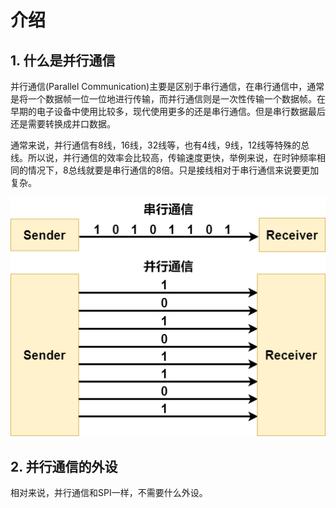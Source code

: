 # 介绍

## 1. 什么是并行通信

并行通信(Parallel Communication)主要是区别于串行通信，在串行通信中，通常是将一个数据帧一位一位地进行传输，而并行通信则是一次性传输一个数据帧。在早期的电子设备中使用比较多，现代使用更多的还是串行通信。但是串行数据最后还是需要转换成并口数据。

通常来说，并行通信有8线，16线，32线等，也有4线，9线，12线等特殊的总线。所以说，并行通信的效率会比较高，传输速度更快，举例来说，在时钟频率相同的情况下，8总线就要是串行通信的8倍。只是接线相对于串行通信来说要更加复杂。

![并行通信](../../../images/通信专题/并行通信/3.5.0-1.png)

## 2. 并行通信的外设

相对来说，并行通信和SPI一样，不需要什么外设。